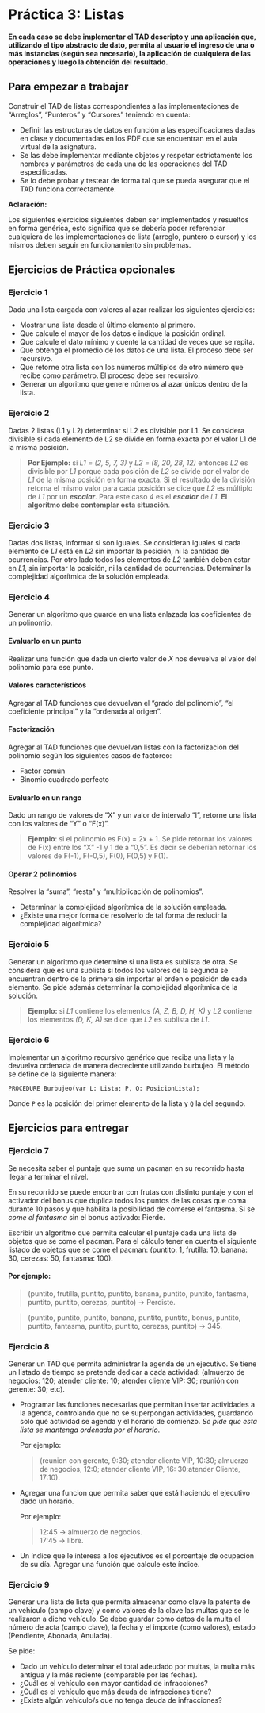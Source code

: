 # Práctica 3: Listas

**En cada caso se debe implementar el TAD descripto y una aplicación que, utilizando el tipo abstracto de dato, permita
al usuario el ingreso de una o más instancias (según sea necesario), la aplicación de cualquiera de las operaciones y
luego la obtención del resultado.**

## Para empezar a trabajar

Construir el TAD de listas correspondientes a las implementaciones de “Arreglos”, “Punteros” y “Cursores” teniendo en cuenta:

-   Definir las estructuras de datos en función a las especificaciones dadas en clase y documentadas en los PDF que se encuentran en el aula virtual de la asignatura.
-   Se las debe implementar mediante objetos y respetar estríctamente los nombres y parámetros de cada una de las operaciones del TAD especificadas.
-   Se lo debe probar y testear de forma tal que se pueda asegurar que el TAD funciona correctamente.

**Aclaración:**

Los siguientes ejercicios siguientes deben ser implementados y resueltos en forma genérica, esto significa que se debería poder referenciar cualquiera de las implementaciones de lista (arreglo, puntero o cursor) y los mismos deben seguir en funcionamiento sin problemas.

## Ejercicios de Práctica opcionales

### Ejercicio 1

Dada una lista cargada con valores al azar realizar los siguientes ejercicios:

-   Mostrar una lista desde el último elemento al primero.
-   Que calcule el mayor de los datos e indique la posición ordinal.
-   Que calcule el dato mínimo y cuente la cantidad de veces que se repita.
-   Que obtenga el promedio de los datos de una lista. El proceso debe ser recursivo.
-   Que retorne otra lista con los números múltiplos de otro número que recibe como parámetro. El proceso debe ser recursivo.
-   Generar un algoritmo que genere números al azar únicos dentro de la lista.

### Ejercicio 2

Dadas 2 listas (L1 y L2) determinar si L2 es divisible por L1. Se considera divisible si cada elemento de L2 se divide en forma exacta por el valor L1 de la misma posición.

> **Por Ejemplo:** si _L1 = (2, 5, 7, 3)_ y _L2 = (8, 20, 28, 12)_ entonces _L2_ es divisible por _L1_ porque cada posición de _L2_ se divide por el valor de _L1_ de la misma posición en forma exacta. Si el resultado de la división retorna el mismo valor para cada posición se dice que _L2_ es múltiplo de _L1_ por un **_escalar_**. Para este caso _4_ es el **_escalar_** de _L1_. **El algoritmo debe contemplar esta situación**.

### Ejercicio 3

Dadas dos listas, informar si son iguales. Se consideran iguales si cada elemento de _L1_ está en _L2_ sin importar la posición, ni la cantidad de ocurrencias. Por otro lado todos los elementos de _L2_ también deben estar en _L1_, sin importar la posición, ni la cantidad de ocurrencias. Determinar la complejidad algorítmica de la solución empleada.

### Ejercicio 4

Generar un algoritmo que guarde en una lista enlazada los coeficientes de un polinomio.

#### Evaluarlo en un punto

Realizar una función que dada un cierto valor de _X_ nos devuelva el valor del polinomio para ese punto.

#### Valores característicos

Agregar al TAD funciones que devuelvan el “grado del polinomio”, “el coeficiente principal” y la “ordenada al origen”.

#### Factorización

Agregar al TAD funciones que devuelvan listas con la factorización del polinomio según los siguientes casos de factoreo:

-   Factor común
-   Binomio cuadrado perfecto

#### Evaluarlo en un rango

Dado un rango de valores de “X” y un valor de intervalo “I”, retorne una lista con los valores de “Y” o “F(x)”.

> **Ejemplo**: si el polinomio es F(x) = 2x + 1. Se pide retornar los valores de F(x) entre los “X” -1 y 1 de a “0,5”. Es decir se deberían retornar los valores de F(-1), F(-0,5), F(0), F(0,5) y F(1).

#### Operar 2 polinomios

Resolver la “suma”, “resta” y “multiplicación de polinomios”.

-   Determinar la complejidad algorítmica de la solución empleada.
-   ¿Existe una mejor forma de resolverlo de tal forma de reducir la complejidad algorítmica?

### Ejercicio 5

Generar un algoritmo que determine si una lista es sublista de otra. Se considera que es una sublista si todos los valores de la segunda se encuentran dentro de la primera sin importar el orden o posición de cada elemento. Se pide además determinar la complejidad algorítmica de la solución.

> **Ejemplo:** si _L1_ contiene los elementos _(A, Z, B, D, H, K)_ y _L2_ contiene los elementos _(D, K, A)_ se dice que _L2_ es sublista de _L1_.

### Ejercicio 6

Implementar un algoritmo recursivo genérico que reciba una lista y la devuelva ordenada de manera decreciente utilizando burbujeo. El método se define de la siguiente manera:

```
PROCEDURE Burbujeo(var L: Lista; P, Q: PosicionLista);
```

Donde `P` es la posición del primer elemento de la lista y `Q` la del segundo.

## Ejercicios para entregar

### Ejercicio 7

Se necesita saber el puntaje que suma un pacman en su recorrido hasta llegar a terminar el nivel.

En su recorrido se puede encontrar con frutas con distinto puntaje y con el activador del bonus que duplica todos los
puntos de las cosas que coma durante 10 pasos y que habilita la posibilidad de comerse el fantasma. Si se _come el
fantasma_ sin el bonus activado: Pierde.

Escribir un algoritmo que permita calcular el puntaje dada una lista de objetos
que se come el pacman. Para el cálculo tener en cuenta el siguiente listado de objetos que se come el pacman: (puntito:
1, frutilla: 10, banana: 30, cerezas: 50, fantasma: 100).

#### Por ejemplo:

> (puntito, frutilla, puntito, puntito, banana, puntito, puntito, fantasma, puntito, puntito, cerezas, puntito) -> Perdiste.<br />

> (puntito, puntito, puntito, banana, puntito, puntito, bonus, puntito, puntito, fantasma, puntito, puntito, cerezas, puntito) -> 345.

### Ejercicio 8

Generar un TAD que permita administrar la agenda de un ejecutivo. Se tiene un listado de tiempo se pretende dedicar a
cada actividad: (almuerzo de negocios: 120; atender cliente: 10; atender cliente VIP: 30; reunión con gerente: 30; etc).

- Programar las funciones necesarias que permitan insertar actividades a la agenda, controlando que no se superpongan
  actividades, guardando solo qué actividad se agenda y el horario de comienzo. _Se pide que esta lista se mantenga
  ordenada por el horario_.

  Por ejemplo:
  > (reunion con gerente, 9:30; atender cliente VIP, 10:30; almuerzo de negocios, 12:0; atender cliente VIP, 16: 30;atender Cliente, 17:10).

- Agregar una funcion que permita saber qué está haciendo el ejecutivo dado un horario.

  Por ejemplo:
    > 12:45 -> almuerzo de negocios.<br />
      17:45 -> libre.

- Un índice que le interesa a los ejecutivos es el porcentaje de ocupación de su día. Agregar una función que calcule
  este índice.

### Ejercicio 9

Generar una lista de lista que permita almacenar como clave la patente de un vehículo (campo clave) y como valores de la clave las multas que se le realizaron a dicho vehículo. Se debe guardar como datos de la multa el número de acta (campo clave), la fecha y el importe (como valores), estado (Pendiente, Abonada, Anulada).

Se pide:

-   Dado un vehículo determinar el total adeudado por multas, la multa más antigua y la más reciente (comparable por las fechas).
-   ¿Cuál es el vehículo con mayor cantidad de infracciones?
-   ¿Cuál es el vehículo que más deuda de infracciones tiene?
-   ¿Existe algún vehículo/s que no tenga deuda de infracciones?

